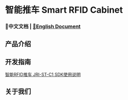# 智能推车 Smart RFID Cabinet

### 📖中文文档 | [📖English Document](README-EN.md)

## 产品介绍



## 开发指南

[智能RFID推车 JRI-ST-C1 SDK使用说明](/aar/c1/README.md)

## 关于我们



